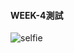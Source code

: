 #### WEEK-4測試

![selfie](https://user-images.githubusercontent.com/94620926/150982240-8b3c90e5-63fd-4785-b934-35340e5958f0.jpg)
